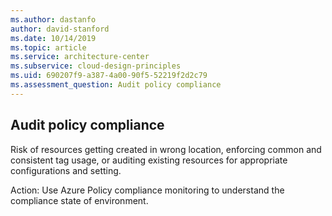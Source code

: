 ```yaml
---
ms.author: dastanfo
author: david-stanford
ms.date: 10/14/2019
ms.topic: article
ms.service: architecture-center
ms.subservice: cloud-design-principles
ms.uid: 690207f9-a387-4a00-90f5-52219f2d2c79
ms.assessment_question: Audit policy compliance
---
```

## Audit policy compliance

Risk of resources getting created in wrong location, enforcing common and consistent tag usage, or auditing existing resources for appropriate configurations and setting.

Action:
Use Azure Policy compliance monitoring to understand the compliance state of environment.
